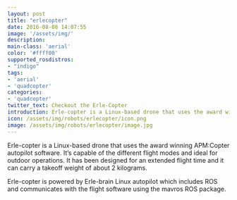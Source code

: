 ```yaml
---
layout: post
title: "erlecopter"
date: 2016-08-08 14:07:55
image: '/assets/img/'
description:
main-class: 'aerial'
color: '#ffff00'
supported_rosdistros:
- "indigo"
tags:
- 'aerial'
- 'quadcopter'
categories:
- 'quadcopter'
twitter_text: Checkout the Erle-Copter
introduction: Erle-copter is a Linux-based drone that uses the award winning APM:Copter autopilot software. It’s capable of the different flight modes and ideal for outdoor operations. It has been designed for an extended flight time and it can carry a takeoff weight of about 2 kilograms.
icon: /assets/img/robots/erlecopter/icon.png
image: /assets/img/robots/erlecopter/image.jpg
---
```


Erle-copter is a Linux-based drone that uses the award winning APM:Copter autopilot software.
It’s capable of the different flight modes and ideal for outdoor operations.
It has been designed for an extended flight time and it can carry a takeoff weight of about 2 kilograms.

Erle-copter is powered by Erle-brain Linux autopilot which includes ROS and communicates with the flight software using the mavros ROS package.
